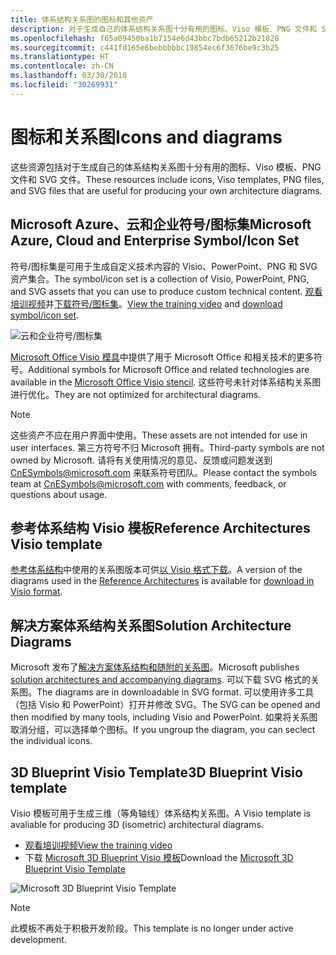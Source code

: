 ```yaml
---
title: 体系结构关系图的图标和其他资产
description: 对于生成自己的体系结构关系图十分有用的图标、Viso 模板、PNG 文件和 SVG 文件
ms.openlocfilehash: f65a09450ba1b7154e6d43bbc7bdb65212b21828
ms.sourcegitcommit: c441fd165e6bebbbbbc19854ec6f3676be9c3b25
ms.translationtype: HT
ms.contentlocale: zh-CN
ms.lasthandoff: 03/30/2018
ms.locfileid: "30269931"
---
```

# <a name="icons-and-diagrams"></a><span data-ttu-id="7c888-103">图标和关系图</span><span class="sxs-lookup"><span data-stu-id="7c888-103">Icons and diagrams</span></span>

<span data-ttu-id="7c888-104">这些资源包括对于生成自己的体系结构关系图十分有用的图标、Viso 模板、PNG 文件和 SVG 文件。</span><span class="sxs-lookup"><span data-stu-id="7c888-104">These resources include icons, Viso templates, PNG files, and SVG files that are useful for producing your own architecture diagrams.</span></span>

## <a name="microsoft-azure-cloud-and-enterprise-symbolicon-set"></a><span data-ttu-id="7c888-105">Microsoft Azure、云和企业符号/图标集</span><span class="sxs-lookup"><span data-stu-id="7c888-105">Microsoft Azure, Cloud and Enterprise Symbol/Icon Set</span></span>

<span data-ttu-id="7c888-106">符号/图标集是可用于生成自定义技术内容的 Visio、PowerPoint、PNG 和 SVG 资产集合。</span><span class="sxs-lookup"><span data-stu-id="7c888-106">The symbol/icon set is a collection of Visio, PowerPoint, PNG, and SVG assets that you can use to produce custom technical content.</span></span>
<span data-ttu-id="7c888-107">[观看培训视频](http://aka.ms/CnESymbolsVideo)并[下载符号/图标集](http://aka.ms/CnESymbols)。</span><span class="sxs-lookup"><span data-stu-id="7c888-107">[View the training video](http://aka.ms/CnESymbolsVideo) and [download symbol/icon set](http://aka.ms/CnESymbols).</span></span> 

![云和企业符号/图标集](./_images/CnESymbols.png)

<span data-ttu-id="7c888-109">[Microsoft Office Visio 模具](http://www.microsoft.com/download/details.aspx?id=35772)中提供了用于 Microsoft Office 和相关技术的更多符号。</span><span class="sxs-lookup"><span data-stu-id="7c888-109">Additional symbols for Microsoft Office and related technologies are available in the [Microsoft Office Visio stencil](http://www.microsoft.com/download/details.aspx?id=35772).</span></span> <span data-ttu-id="7c888-110">这些符号未针对体系结构关系图进行优化。</span><span class="sxs-lookup"><span data-stu-id="7c888-110">They are not optimized for architectural diagrams.</span></span>   

> [!NOTE]
> <span data-ttu-id="7c888-111">这些资产不应在用户界面中使用。</span><span class="sxs-lookup"><span data-stu-id="7c888-111">These assets are not intended for use in user interfaces.</span></span> <span data-ttu-id="7c888-112">第三方符号不归 Microsoft 拥有。</span><span class="sxs-lookup"><span data-stu-id="7c888-112">Third-party symbols are not owned by Microsoft.</span></span>
> <span data-ttu-id="7c888-113">请将有关使用情况的意见、反馈或问题发送到 [CnESymbols@microsoft.com](mailto:CnESymbols@microsoft.com) 来联系符号团队。</span><span class="sxs-lookup"><span data-stu-id="7c888-113">Please contact the symbols team at [CnESymbols@microsoft.com](mailto:CnESymbols@microsoft.com) with comments, feedback, or questions about usage.</span></span>

## <a name="reference-architectures-visio-template"></a><span data-ttu-id="7c888-114">参考体系结构 Visio 模板</span><span class="sxs-lookup"><span data-stu-id="7c888-114">Reference Architectures Visio template</span></span> 

<span data-ttu-id="7c888-115">[参考体系结构](../reference-architectures/index.md)中使用的关系图版本可供[以 Visio 格式下载](https://aka.ms/arch-diagrams)。</span><span class="sxs-lookup"><span data-stu-id="7c888-115">A version of the diagrams used in the [Reference Architectures](../reference-architectures/index.md) is available for [download in Visio format](https://aka.ms/arch-diagrams).</span></span>

## <a name="solution-architecture-diagrams"></a><span data-ttu-id="7c888-116">解决方案体系结构关系图</span><span class="sxs-lookup"><span data-stu-id="7c888-116">Solution Architecture Diagrams</span></span>

<span data-ttu-id="7c888-117">Microsoft 发布了[解决方案体系结构和随附的关系图](https://azure.microsoft.com/solutions/architecture/)。</span><span class="sxs-lookup"><span data-stu-id="7c888-117">Microsoft publishes [solution architectures and accompanying diagrams](https://azure.microsoft.com/solutions/architecture/).</span></span> <span data-ttu-id="7c888-118">可以下载 SVG 格式的关系图。</span><span class="sxs-lookup"><span data-stu-id="7c888-118">The diagrams are in downloadable in SVG format.</span></span> <span data-ttu-id="7c888-119">可以使用许多工具（包括 Visio 和 PowerPoint）打开并修改 SVG。</span><span class="sxs-lookup"><span data-stu-id="7c888-119">The SVG can be opened and then modified by many tools, including Visio and PowerPoint.</span></span> <span data-ttu-id="7c888-120">如果将关系图取消分组，可以选择单个图标。</span><span class="sxs-lookup"><span data-stu-id="7c888-120">If you ungroup the diagram, you can seclect the individual icons.</span></span>   

## <a name="3d-blueprint-visio-template"></a><span data-ttu-id="7c888-121">3D Blueprint Visio Template</span><span class="sxs-lookup"><span data-stu-id="7c888-121">3D Blueprint Visio template</span></span>

<span data-ttu-id="7c888-122">Visio 模板可用于生成三维（等角轴线）体系结构关系图。</span><span class="sxs-lookup"><span data-stu-id="7c888-122">A Visio template is avaliable for producing 3D (isometric) architectural diagrams.</span></span>

- [<span data-ttu-id="7c888-123">观看培训视频</span><span class="sxs-lookup"><span data-stu-id="7c888-123">View the training video</span></span>](http://aka.ms/3dBlueprintTemplateVideo) 
- <span data-ttu-id="7c888-124">下载 [Microsoft 3D Blueprint Visio 模板](http://aka.ms/3DBlueprintTemplate)</span><span class="sxs-lookup"><span data-stu-id="7c888-124">Download the [Microsoft 3D Blueprint Visio Template](http://aka.ms/3DBlueprintTemplate)</span></span>

![Microsoft 3D Blueprint Visio Template](./_images/3DBlueprintVisioTemplate.png)

> [!NOTE]
> <span data-ttu-id="7c888-126">此模板不再处于积极开发阶段。</span><span class="sxs-lookup"><span data-stu-id="7c888-126">This template is no longer under active development.</span></span>
